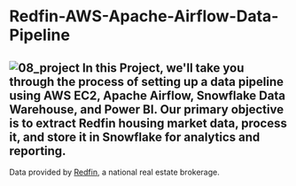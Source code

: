 # Redfin-AWS-Apache-Airflow-Data-Pipeline
![08_project](https://github.com/abhinavkumariem/Redfin-AWS-Apache-Airflow-Data-Pipeline/assets/95907012/551c4c4c-bbca-4152-9e9e-e2808162cb0b)
In this Project, we'll take you through the process of setting up a data pipeline using AWS EC2, Apache Airflow, Snowflake Data Warehouse, and Power BI. Our primary objective is to extract Redfin housing market data, process it, and store it in Snowflake for analytics and reporting.
----
Data provided by [Redfin](https://www.redfin.com/news/data-center/), a national real estate brokerage.
